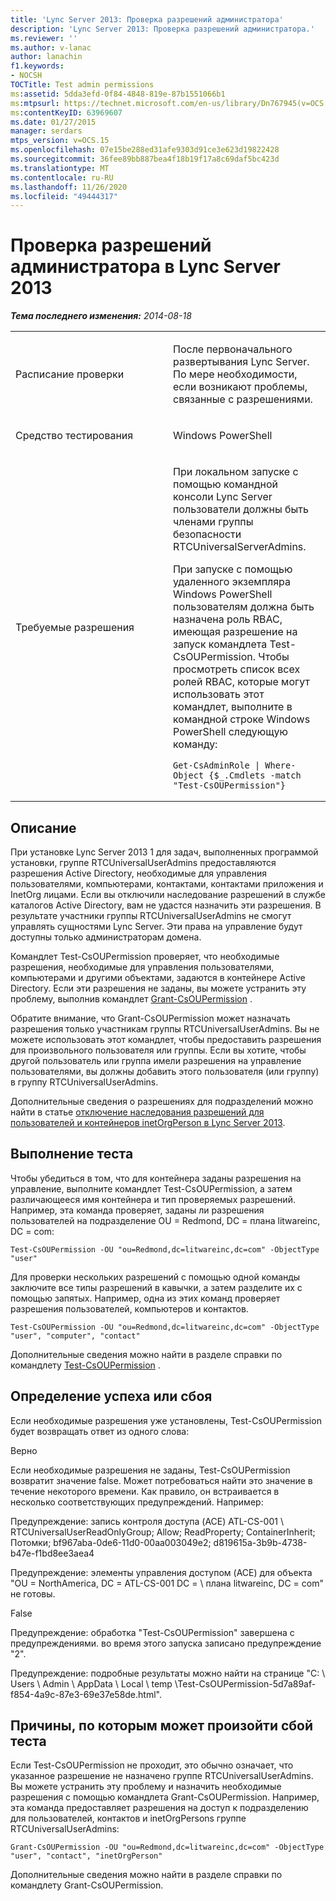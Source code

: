 ```yaml
---
title: 'Lync Server 2013: Проверка разрешений администратора'
description: 'Lync Server 2013: Проверка разрешений администратора.'
ms.reviewer: ''
ms.author: v-lanac
author: lanachin
f1.keywords:
- NOCSH
TOCTitle: Test admin permissions
ms:assetid: 5dda3efd-0f84-4848-819e-87b1551066b1
ms:mtpsurl: https://technet.microsoft.com/en-us/library/Dn767945(v=OCS.15)
ms:contentKeyID: 63969607
ms.date: 01/27/2015
manager: serdars
mtps_version: v=OCS.15
ms.openlocfilehash: 07e15be288ed31afe9303d91ce3e623d19822428
ms.sourcegitcommit: 36fee89bb887bea4f18b19f17a8c69daf5bc423d
ms.translationtype: MT
ms.contentlocale: ru-RU
ms.lasthandoff: 11/26/2020
ms.locfileid: "49444317"
---
```

# <a name="test-admin-permissions-in-lync-server-2013"></a>Проверка разрешений администратора в Lync Server 2013

<div data-xmlns="http://www.w3.org/1999/xhtml">

<div class="topic" data-xmlns="http://www.w3.org/1999/xhtml" data-msxsl="urn:schemas-microsoft-com:xslt" data-cs="https://msdn.microsoft.com/">

<div data-asp="https://msdn2.microsoft.com/asp">



</div>

<div id="mainSection">

<div id="mainBody">

<span> </span>

_**Тема последнего изменения:** 2014-08-18_


<table>
<colgroup>
<col style="width: 50%" />
<col style="width: 50%" />
</colgroup>
<tbody>
<tr class="odd">
<td><p>Расписание проверки</p></td>
<td><p>После первоначального развертывания Lync Server. По мере необходимости, если возникают проблемы, связанные с разрешениями.</p></td>
</tr>
<tr class="even">
<td><p>Средство тестирования</p></td>
<td><p>Windows PowerShell</p></td>
</tr>
<tr class="odd">
<td><p>Требуемые разрешения</p></td>
<td><p>При локальном запуске с помощью командной консоли Lync Server пользователи должны быть членами группы безопасности RTCUniversalServerAdmins.</p>
<p>При запуске с помощью удаленного экземпляра Windows PowerShell пользователям должна быть назначена роль RBAC, имеющая разрешение на запуск командлета Test-CsOUPermission. Чтобы просмотреть список всех ролей RBAC, которые могут использовать этот командлет, выполните в командной строке Windows PowerShell следующую команду:</p>
<pre><code>Get-CsAdminRole | Where-Object {$_.Cmdlets -match &quot;Test-CsOUPermission&quot;}</code></pre></td>
</tr>
</tbody>
</table>


<div>

## <a name="description"></a>Описание

При установке Lync Server 2013 1 для задач, выполненных программой установки, группе RTCUniversalUserAdmins предоставляются разрешения Active Directory, необходимые для управления пользователями, компьютерами, контактами, контактами приложения и InetOrg лицами. Если вы отключили наследование разрешений в службе каталогов Active Directory, вам не удастся назначить эти разрешения. В результате участники группы RTCUniversalUserAdmins не смогут управлять сущностями Lync Server. Эти права на управление будут доступны только администраторам домена.

Командлет Test-CsOUPermission проверяет, что необходимые разрешения, необходимые для управления пользователями, компьютерами и другими объектами, задаются в контейнере Active Directory. Если эти разрешения не заданы, вы можете устранить эту проблему, выполнив командлет [Grant-CsOUPermission](https://docs.microsoft.com/powershell/module/skype/Grant-CsOUPermission) .

Обратите внимание, что Grant-CsOUPermission может назначать разрешения только участникам группы RTCUniversalUserAdmins. Вы не можете использовать этот командлет, чтобы предоставить разрешения для произвольного пользователя или группы. Если вы хотите, чтобы другой пользователь или группа имели разрешения на управление пользователями, вы должны добавить этого пользователя (или группу) в группу RTCUniversalUserAdmins.

Дополнительные сведения о разрешениях для подразделений можно найти в статье [отключение наследования разрешений для пользователей и контейнеров inetOrgPerson в Lync Server 2013](lync-server-2013-permissions-inheritance-is-disabled-on-computers-users-or-inetorgperson-containers.md).

</div>

<div>

## <a name="running-the-test"></a>Выполнение теста

Чтобы убедиться в том, что для контейнера заданы разрешения на управление, выполните командлет Test-CsOUPermission, а затем различающееся имя контейнера и тип проверяемых разрешений. Например, эта команда проверяет, заданы ли разрешения пользователей на подразделение OU = Redmond, DC = плана litwareinc, DC = com:

    Test-CsOUPermission -OU "ou=Redmond,dc=litwareinc,dc=com" -ObjectType "user"

Для проверки нескольких разрешений с помощью одной команды заключите все типы разрешений в кавычки, а затем разделите их с помощью запятых. Например, одна из этих команд проверяет разрешения пользователей, компьютеров и контактов.

    Test-CsOUPermission -OU "ou=Redmond,dc=litwareinc,dc=com" -ObjectType "user", "computer", "contact"

Дополнительные сведения можно найти в разделе справки по командлету [Test-CsOUPermission](https://docs.microsoft.com/powershell/module/skype/Test-CsOUPermission) .

</div>

<div>

## <a name="determining-success-or-failure"></a>Определение успеха или сбоя

Если необходимые разрешения уже установлены, Test-CsOUPermission будет возвращать ответ из одного слова:

Верно

Если необходимые разрешения не заданы, Test-CsOUPermission возвратит значение false. Может потребоваться найти это значение в течение некоторого времени. Как правило, он встраивается в несколько соответствующих предупреждений. Например:

Предупреждение: запись контроля доступа (ACE) ATL-CS-001 \\ RTCUniversalUserReadOnlyGroup; Allow; ReadProperty; ContainerInherit; Потомки; bf967aba-0de6-11d0-00aa003049e2; d819615a-3b9b-4738-b47e-f1bd8ee3aea4

Предупреждение: элементы управления доступом (ACE) для объекта "OU = NorthAmerica, DC = ATL-CS-001 DC = \\ плана litwareinc, DC = com" не готовы.

False

Предупреждение: обработка "Test-CsOUPermission" завершена с предупреждениями. во время этого запуска записано предупреждение "2".

Предупреждение: подробные результаты можно найти на странице "C: \\ Users \\ Admin \\ AppData \\ Local \\ temp \\Test-CsOUPermission-5d7a89af-f854-4a9c-87e3-69e37e58de.html".

</div>

<div>

## <a name="reasons-why-the-test-might-have-failed"></a>Причины, по которым может произойти сбой теста

Если Test-CsOUPermission не проходит, это обычно означает, что указанное разрешение не назначено группе RTCUniversalUserAdmins. Вы можете устранить эту проблему и назначить необходимые разрешения с помощью командлета Grant-CsOUPermission. Например, эта команда предоставляет разрешения на доступ к подразделению для пользователей, контактов и inetOrgPersons группе RTCUniversalUserAdmins:

    Grant-CsOUPermission -OU "ou=Redmond,dc=litwareinc,dc=com" -ObjectType "user", "contact", "inetOrgPerson"

Дополнительные сведения можно найти в разделе справки по командлету Grant-CsOUPermission.

</div>

</div>

<span> </span>

</div>

</div>

</div>

